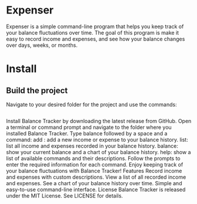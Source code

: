# Expenser

Expenser is a simple command-line program that helps you keep track of your balance fluctuations over time. The goal of this program is make it easy to record income and expenses, and see how your balance changes over days, weeks, or months.

# Install

## Build the project

Navigate to your desired folder for the project and use the commands:

```bash

```

Install Balance Tracker by downloading the latest release from GitHub.
Open a terminal or command prompt and navigate to the folder where you installed Balance Tracker.
Type balance followed by a space and a command:
add <amount> <description>: add a new income or expense to your balance history.
list: list all income and expenses recorded in your balance history.
balance: show your current balance and a chart of your balance history.
help: show a list of available commands and their descriptions.
Follow the prompts to enter the required information for each command.
Enjoy keeping track of your balance fluctuations with Balance Tracker!
Features
Record income and expenses with custom descriptions.
View a list of all recorded income and expenses.
See a chart of your balance history over time.
Simple and easy-to-use command-line interface.
License
Balance Tracker is released under the MIT License. See LICENSE for details.
